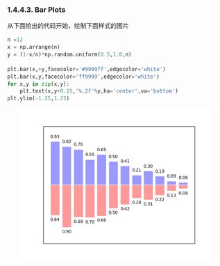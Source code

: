 ### 1.4.4.3. Bar Plots

从下面给出的代码开始，绘制下面样式的图片

```python
n =12
x = np.arrange(n)
y = (1-x/n)*np.random.uniform(0.5,1.0,n)

plt.bar(x,+y,facecolor='#9999ff',edgecolor='white')
plt.bar(x,y,facecolor='ff9999',edgecolor='white')
for x,y in zip(x,y):
    plt.text(x,y+0.15,'%.2f'%y,ha='center',va='bottom')
plt.ylim(-1.25,1.25)

```

<center><img width=450 height=350 src=https://github.com/laiangpuao/matplotlib/blob/master/image/1.4.4.3.png/></center>




